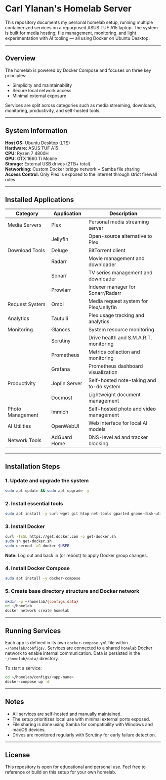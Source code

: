 # Carl Ylanan's Homelab Server

This repository documents my personal homelab setup, running multiple containerized services on a repurposed ASUS TUF A15 laptop. The system is built for media hosting, file management, monitoring, and light experimentation with AI tooling — all using Docker on Ubuntu Desktop.

---

## Overview

The homelab is powered by Docker Compose and focuses on three key principles:

- Simplicity and maintainability  
- Secure local network access  
- Minimal external exposure  

Services are split across categories such as media streaming, downloads, monitoring, productivity, and self-hosted tools.

---

## System Information

**Host OS:** Ubuntu Desktop (LTS)  
**Hardware:** ASUS TUF A15  
**CPU:** Ryzen 7 4800H  
**GPU:** GTX 1660 Ti Mobile  
**Storage:** External USB drives (2TB+ total)  
**Networking:** Custom Docker bridge network + Samba file sharing  
**Access Control:** Only Plex is exposed to the internet through strict firewall rules

---

## Installed Applications

| Category         | Application   | Description                                    |
|------------------|---------------|------------------------------------------------|
| Media Servers    | Plex          | Personal media streaming server               |
|                  | Jellyfin      | Open-source alternative to Plex               |
| Download Tools   | Deluge        | BitTorrent client                             |
|                  | Radarr        | Movie management and downloader               |
|                  | Sonarr        | TV series management and downloader           |
|                  | Prowlarr      | Indexer manager for Sonarr/Radarr             |
| Request System   | Ombi          | Media request system for Plex/Jellyfin        |
| Analytics        | Tautulli      | Plex usage tracking and analytics             |
| Monitoring       | Glances       | System resource monitoring                    |
|                  | Scrutiny      | Drive health and S.M.A.R.T. monitoring        |
|                  | Prometheus    | Metrics collection and monitoring             |
|                  | Grafana       | Prometheus dashboard visualization            |
| Productivity     | Joplin Server | Self-hosted note-taking and to-do system      |
|                  | Docmost       | Lightweight document management               |
| Photo Management | Immich        | Self-hosted photo and video management        |
| AI Utilities     | OpenWebUI     | Web interface for local AI models             |
| Network Tools    | AdGuard Home  | DNS-level ad and tracker blocking             |

---

## Installation Steps

### 1. Update and upgrade the system

```bash
sudo apt update && sudo apt upgrade -y
```

### 2. Install essential tools

```bash
sudo apt install -y curl wget git htop net-tools gparted gnome-disk-utility apt-transport-https ca-certificates gnupg2 software-properties-common
```

### 3. Install Docker

```bash
curl -fsSL https://get.docker.com -o get-docker.sh
sudo sh get-docker.sh
sudo usermod -aG docker $USER
```

**Note:** Log out and back in (or reboot) to apply Docker group changes.

### 4. Install Docker Compose

```bash
sudo apt install -y docker-compose
```

### 5. Create base directory structure and Docker network

```bash
mkdir -p ~/homelab/{configs,data}
cd ~/homelab
docker network create homelab
```

---

## Running Services

Each app is defined in its own `docker-compose.yml` file within `~/homelab/configs/`. Services are connected to a shared `homelab` Docker network to enable internal communication. Data is persisted in the `~/homelab/data/` directory.

To start a service:

```bash
cd ~/homelab/configs/<app-name>
docker-compose up -d
```

---

## Notes

- All services are self-hosted and manually maintained.  
- The setup prioritizes local use with minimal external ports exposed.  
- File sharing is done using Samba for compatibility with Windows and macOS devices.  
- Drives are monitored regularly with Scrutiny for early failure detection.

---

## License

This repository is open for educational and personal use. Feel free to reference or build on this setup for your own homelab.
